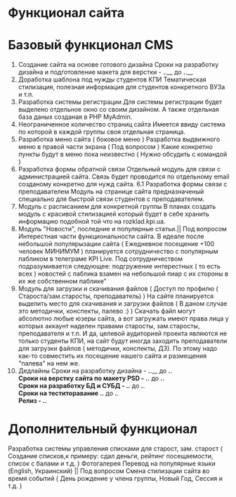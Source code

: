 # Функционал сайта

# Базовый функционал CMS

1. Создание сайта на основе готового дизайна
Сроки на разработку дизайна и подготовление макета для верстки - __.__.__ до __.__.__
2. Доработка шаблона под нужды студентов КПИ
Тематическая стилизация, полезная информация для студентов конкретного ВУЗа и т.п.
3. Разработка системы регистрации
Для системы регистрации будет выделено отдельное окно со своим дизайном. А также отдельная база даных созданая в PHP MyAdmin.
4. Неограниченное количество страниц сайта
Имеется ввиду система по которой в каждой группы своя отдельная страница.
5. Разработка меню сайта ( боковое меню )
Разработка выдвижного меню в правой части экрана ( Под вопросом ) 
Какие конкретно пункты будут в меню пока неизвестно ( Нужно обсудить с командой )
6. Разработка формы обратной связи
Отдельный модуль для связи с администрацией сайта. Связь будет проводится по отдельному email созданому конкретно для нужд сайта.
6.1 Разработка формы связи с преподавателем
Модуль на странице сайта предназначеный специально для быстрой связи студентов с преподавателем.
7. Модуль с расписанием для конкретной группы
В планах создать модуль с красивой стилизацией который будет в себе хранить информацию подобной той что на rozklad.kpi.ua.
8. Модуль "Новости", последние и популярные статьи.|| Под вопросом
Интерестная части функциональности сайта. 
В идеале после небольшой популярызации сайта ( Ежедневное посещение +100 человек МИНИМУМ ) планируется сотрудничество с популярным пабликом в телеграме KPI Live. Под сотрудничеством подразумивается следующее: подгружение интерестных ( то есть всех ) новостей с паблика взамен на небольшой пиар с их стороны в их же собственном паблике"
9. Модуль для загрузки и скачивания файлов ( Доступ по профилю ( Староста/зам.старосты, преподаватель) )
На сайте планируется выделить место для скачивания и загрузки файлов ( В даном случае это методички, конспекты, палево :) ) Скачать файл могут абсолютно любые юзеры сайта, а вот загружать имеют права лица у которых аккаунт наделен правами старосты, зам.старосты, преподавателя и т.п.
И да, целевой аудиторией проекта являются не только студенты КПИ, на сайт будут иногда заходить преподаватели для загрузки файлов ( методички, конспекты, ДЗ). По этому надо как-то совместить их посещение нашего сайта и размещения "палева" на нем же.
10. Дедлайны
Сроки на разработку дизайна - __.__.__ до __.__.__<br>
Cроки на верстку сайта по макету PSD - __.__.__ до __.__.__<br>
Сроки на разработку БД и СУБД - __.__.__ до __.__.__<br>
Сроки на теститоравание __.__.__ до __.__.__<br>
Релиз - __.__.__<br>


# Дополнительный функционал

Разработка системы управления списками для старост, зам. старост ( Создание списков,к примеру: сдал деньги, рейтинг посещаемости, список с балами и т.д. )
Фотогалерея
Перевод на популярные языки (English, Украинский) || Под вопросом
Смена стилизации сайта во время событий ( День рождение у члена группы, Новый Год, Сессия и т.д. )


